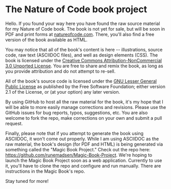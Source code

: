# The Nature of Code book project

Hello.  If you found your way here you have found the raw source material for my Nature of Code book.  The book is not yet for sale, but will be soon in PDF and print forms at [natureofcode.com](http://www.natureofcode.com).  There, you'll also find a free version of the book available as HTML.  

You may notice that all of the book's content is here -- illustrations, source code, raw text (ASCIIDOC files), and well as design elements (CSS).  The book is licensed under the [Creative Commons Attribution-NonCommercial 3.0 Unported License](http://creativecommons.org/licenses/by-nc/3.0/).  You are free to share and remix the book, as long as you provide attribution and do not attempt to re-sell.

All of the book's source code is licensed under the [GNU Lesser General Public License](http://creativecommons.org/licenses/LGPL/2.1/) as published by the Free Software Foundation; either version 2.1 of the License, or (at your option) any later version.

By using GitHub to host all the raw material for the book, it's my hope that I will be able to more easily manage corrections and revisions.  Please use the GitHub issues for bug reports, typos, suggestions, etc.  You are also welcome to fork the repo, make corrections on your own and submit a pull request.

Finally, please note that if you attempt to generate the book using ASCIIDOC, it won't come out properly.  While I am using ASCIIDOC as the raw material, the book's design (for PDF and HTML) is being generated via something called the "Magic Book Project."  Check out the repo here: https://github.com/runemadsen/Magic-Book-Project.  We're hoping to launch the Magic Book Project soon as a web application.  Currently to use it, you'll have to clone the repo and configure and run manually. There are instructions in the Magic Book's repo.

Stay tuned for more!
